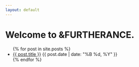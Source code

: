 ```yaml
---
layout: default
---
```


# Welcome to &FURTHERANCE.

<!-- List all posts -->
<ul id="homepage-post-list">
  {% for post in site.posts %}
    <li>
      <a href="{{ post.url | relative_url }}">{{ post.title }}</a>
      <span>{{ post.date | date: "%B %d, %Y" }}</span>
    </li>
  {% endfor %}
</ul>